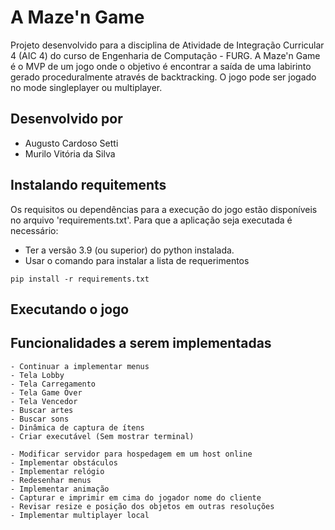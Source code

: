 # A Maze'n Game

Projeto desenvolvido para a disciplina de Atividade de Integração Curricular 4 (AIC 4) do curso de Engenharia de Computação - FURG. A Maze'n Game é o MVP de um jogo onde o objetivo é encontrar a saída de uma labirinto gerado proceduralmente através de backtracking. O jogo pode ser jogado no mode singleplayer ou multiplayer.

## Desenvolvido por

- Augusto Cardoso Setti
- Murilo Vitória da Silva

## Instalando requitements

Os requisitos ou dependências para a execução do jogo estão disponíveis no arquivo 'requirements.txt'. Para que a aplicação seja executada é necessário:

- Ter a versão 3.9 (ou superior) do python instalada.
- Usar o comando para instalar a lista de requerimentos<br>

``` pip install -r requirements.txt	```

## Executando o jogo



## Funcionalidades a serem implementadas

    - Continuar a implementar menus
    - Tela Lobby
    - Tela Carregamento
    - Tela Game Over
    - Tela Vencedor
    - Buscar artes
    - Buscar sons
    - Dinâmica de captura de ítens
    - Criar executável (Sem mostrar terminal)

    - Modificar servidor para hospedagem em um host online
    - Implementar obstáculos
    - Implementar relógio
    - Redesenhar menus
    - Implementar animação
    - Capturar e imprimir em cima do jogador nome do cliente
    - Revisar resize e posição dos objetos em outras resoluções
    - Implementar multiplayer local